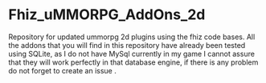 # Fhiz_uMMORPG_AddOns_2d
Repository for updated ummorpg 2d plugins using the fhiz code bases.
All the addons that you will find in this repository have already been tested using SQLite, as I do not have MySql currently in my game I cannot assure that they will work perfectly in that database engine, if there is any problem do not forget to create an issue .
